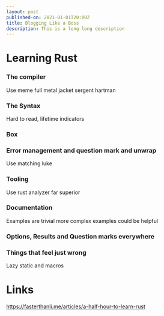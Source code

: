 ```yaml
---
layout: post
published-on: 2021-01-01T20:00Z
title: Blogging Like a Boss  
description: This is a long long description
---  
```


# Learning Rust 

### The compiler
Use meme full metal jacket sergent hartman

### The Syntax
Hard to read, lifetime indicators

### Box<dyn Trait>

### Error management and question mark and unwrap

Use matching luke

### Tooling
Use rust analyzer far superior


### Documentation
Examples are trivial more complex examples could be helpful

### Options, Results and Question marks everywhere


### Things that feel just wrong
Lazy static and macros


# Links

https://fasterthanli.me/articles/a-half-hour-to-learn-rust